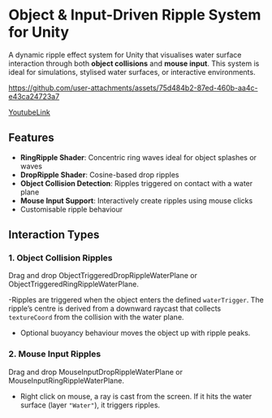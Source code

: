 # Object & Input-Driven Ripple System for Unity

A dynamic ripple effect system for Unity that visualises water surface interaction through both **object collisions** and **mouse input**. This system is ideal for simulations, stylised water surfaces, or interactive environments.

https://github.com/user-attachments/assets/75d484b2-87ed-460b-aa4c-e43ca24723a7

[YoutubeLink](https://youtu.be/pCo4Ly14AVQ)


## Features

- **RingRipple Shader**: Concentric ring waves ideal for object splashes or waves
- **DropRipple Shader**: Cosine-based drop ripples 
- **Object Collision Detection**: Ripples triggered on contact with a water plane
- **Mouse Input Support**: Interactively create ripples using mouse clicks
-  Customisable ripple behaviour 


## Interaction Types

### 1. Object Collision Ripples

Drag and drop ObjectTriggeredDropRippleWaterPlane or ObjectTriggeredRingRippleWaterPlane. 

-Ripples are triggered when the object enters the defined `waterTrigger`. The ripple’s centre is derived from a downward raycast that collects `textureCoord` from the collision with the water plane.
- Optional buoyancy behaviour moves the object up with ripple peaks.

### 2. Mouse Input Ripples

Drag and drop MouseInputDropRippleWaterPlane or MouseInputRingRippleWaterPlane.

- Right click on mouse, a ray is cast from the screen. If it hits the water surface (layer `"Water"`), it triggers ripples.

